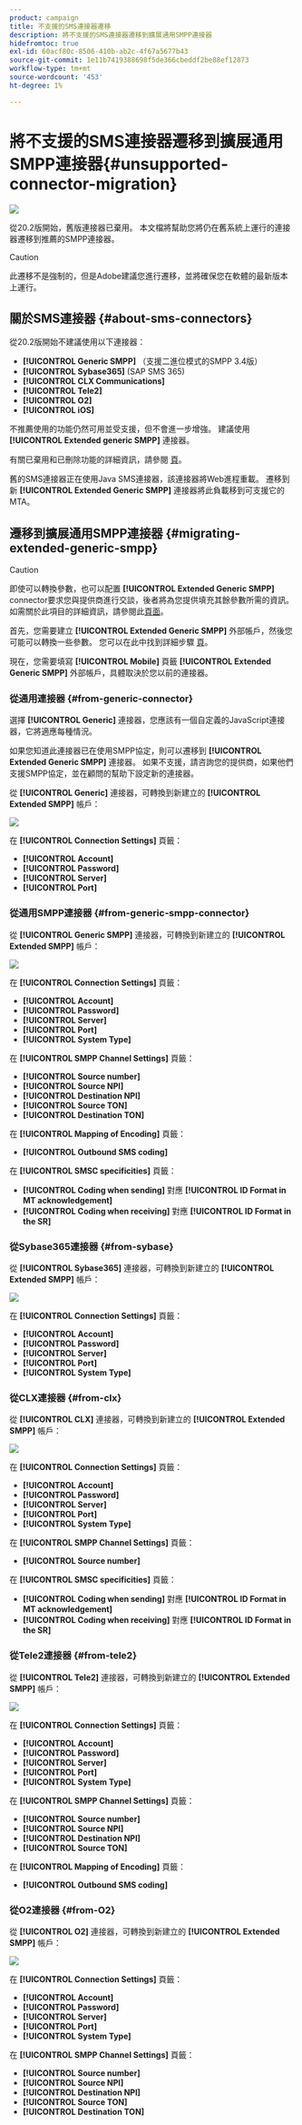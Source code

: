 ```yaml
---
product: campaign
title: 不支援的SMS連接器遷移
description: 將不支援的SMS連接器遷移到擴展通用SMPP連接器
hidefromtoc: true
exl-id: 60acf80c-8506-410b-ab2c-4f67a5677b43
source-git-commit: 1e11b7419388698f5de366cbeddf2be88ef12873
workflow-type: tm+mt
source-wordcount: '453'
ht-degree: 1%

---
```


# 將不支援的SMS連接器遷移到擴展通用SMPP連接器{#unsupported-connector-migration}

![](../../assets/v7-only.svg)

從20.2版開始，舊版連接器已棄用。 本文檔將幫助您將仍在舊系統上運行的連接器遷移到推薦的SMPP連接器。

>[!CAUTION]
>
>此遷移不是強制的，但是Adobe建議您進行遷移，並將確保您在軟體的最新版本上運行。

## 關於SMS連接器 {#about-sms-connectors}

從20.2版開始不建議使用以下連接器：

* **[!UICONTROL Generic SMPP]** （支援二進位模式的SMPP 3.4版）
* **[!UICONTROL Sybase365]** (SAP SMS 365)
* **[!UICONTROL CLX Communications]**
* **[!UICONTROL Tele2]**
* **[!UICONTROL O2]**
* **[!UICONTROL iOS]**

不推薦使用的功能仍然可用並受支援，但不會進一步增強。 建議使用 **[!UICONTROL Extended generic SMPP]** 連接器。

有關已棄用和已刪除功能的詳細資訊，請參閱 [頁](../../rn/using/deprecated-features.md)。

舊的SMS連接器正在使用Java SMS連接器，該連接器將Web進程重載。 遷移到新 **[!UICONTROL Extended Generic SMPP]** 連接器將此負載移到可支援它的MTA。

## 遷移到擴展通用SMPP連接器 {#migrating-extended-generic-smpp}

>[!CAUTION]
>
>即使可以轉換參數，也可以配置 **[!UICONTROL Extended Generic SMPP]** connector要求您與提供商進行交談，後者將為您提供填充其餘參數所需的資訊。 如需關於此項目的詳細資訊，請參閱此[頁面](sms-protocol.md)。

首先，您需要建立 **[!UICONTROL Extended Generic SMPP]** 外部帳戶，然後您可能可以轉換一些參數。 您可以在此中找到詳細步驟 [頁](sms-set-up.md#creating-an-smpp-external-account)。

現在，您需要填寫 **[!UICONTROL Mobile]** 頁籤 **[!UICONTROL Extended Generic SMPP]** 外部帳戶，具體取決於您以前的連接器。

### 從通用連接器 {#from-generic-connector}

選擇 **[!UICONTROL Generic]** 連接器，您應該有一個自定義的JavaScript連接器，它將適應每種情況。

如果您知道此連接器已在使用SMPP協定，則可以遷移到 **[!UICONTROL Extended Generic SMPP]** 連接器。 如果不支援，請咨詢您的提供商，如果他們支援SMPP協定，並在顧問的幫助下設定新的連接器。

從 **[!UICONTROL Generic]** 連接器，可轉換到新建立的 **[!UICONTROL Extended SMPP]** 帳戶：

![](assets/smpp_generic.png)

在 **[!UICONTROL Connection Settings]** 頁籤：

* **[!UICONTROL Account]**
* **[!UICONTROL Password]**
* **[!UICONTROL Server]**
* **[!UICONTROL Port]**

### 從通用SMPP連接器 {#from-generic-smpp-connector}

從 **[!UICONTROL Generic SMPP]** 連接器，可轉換到新建立的 **[!UICONTROL Extended SMPP]** 帳戶：

![](assets/smpp_generic_2.png)

在 **[!UICONTROL Connection Settings]** 頁籤：

* **[!UICONTROL Account]**
* **[!UICONTROL Password]**
* **[!UICONTROL Server]**
* **[!UICONTROL Port]**
* **[!UICONTROL System Type]**

在 **[!UICONTROL SMPP Channel Settings]** 頁籤：

* **[!UICONTROL Source number]**
* **[!UICONTROL Source NPI]**
* **[!UICONTROL Destination NPI]**
* **[!UICONTROL Source TON]**
* **[!UICONTROL Destination TON]**

在 **[!UICONTROL Mapping of Encoding]** 頁籤：

* **[!UICONTROL Outbound SMS coding]**

在 **[!UICONTROL SMSC specificities]** 頁籤：

* **[!UICONTROL Coding when sending]** 對應 **[!UICONTROL ID Format in MT acknowledgement]**
* **[!UICONTROL Coding when receiving]** 對應 **[!UICONTROL ID Format in the SR]**

### 從Sybase365連接器 {#from-sybase}

從 **[!UICONTROL Sybase365]** 連接器，可轉換到新建立的 **[!UICONTROL Extended SMPP]** 帳戶：

![](assets/smpp_3.png)

在 **[!UICONTROL Connection Settings]** 頁籤：

* **[!UICONTROL Account]**
* **[!UICONTROL Password]**
* **[!UICONTROL Server]**
* **[!UICONTROL Port]**
* **[!UICONTROL System Type]**

### 從CLX連接器 {#from-clx}

從 **[!UICONTROL CLX]** 連接器，可轉換到新建立的 **[!UICONTROL Extended SMPP]** 帳戶：

![](assets/smpp_4.png)

在 **[!UICONTROL Connection Settings]** 頁籤：

* **[!UICONTROL Account]**
* **[!UICONTROL Password]**
* **[!UICONTROL Server]**
* **[!UICONTROL Port]**
* **[!UICONTROL System Type]**

在 **[!UICONTROL SMPP Channel Settings]** 頁籤：

* **[!UICONTROL Source number]**

在 **[!UICONTROL SMSC specificities]** 頁籤：

* **[!UICONTROL Coding when sending]** 對應 **[!UICONTROL ID Format in MT acknowledgement]**
* **[!UICONTROL Coding when receiving]** 對應 **[!UICONTROL ID Format in the SR]**

### 從Tele2連接器 {#from-tele2}

從 **[!UICONTROL Tele2]** 連接器，可轉換到新建立的 **[!UICONTROL Extended SMPP]** 帳戶：

![](assets/smpp_6.png)

在 **[!UICONTROL Connection Settings]** 頁籤：

* **[!UICONTROL Account]**
* **[!UICONTROL Password]**
* **[!UICONTROL Server]**
* **[!UICONTROL Port]**
* **[!UICONTROL System Type]**

在 **[!UICONTROL SMPP Channel Settings]** 頁籤：

* **[!UICONTROL Source number]**
* **[!UICONTROL Source NPI]**
* **[!UICONTROL Destination NPI]**
* **[!UICONTROL Source TON]**

在 **[!UICONTROL Mapping of Encoding]** 頁籤：

* **[!UICONTROL Outbound SMS coding]**

### 從O2連接器 {#from-O2}

從 **[!UICONTROL O2]** 連接器，可轉換到新建立的 **[!UICONTROL Extended SMPP]** 帳戶：

![](assets/smpp_5.png)

在 **[!UICONTROL Connection Settings]** 頁籤：

* **[!UICONTROL Account]**
* **[!UICONTROL Password]**
* **[!UICONTROL Server]**
* **[!UICONTROL Port]**
* **[!UICONTROL System Type]**

在 **[!UICONTROL SMPP Channel Settings]** 頁籤：

* **[!UICONTROL Source number]**
* **[!UICONTROL Source NPI]**
* **[!UICONTROL Destination NPI]**
* **[!UICONTROL Source TON]**
* **[!UICONTROL Destination TON]**
